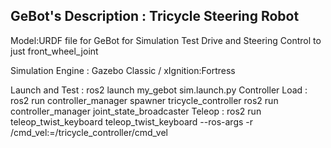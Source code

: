 ## GeBot's Description : Tricycle Steering Robot 

Model:URDF file for GeBot for Simulation Test
Drive and Steering Control to just front_wheel_joint

Simulation Engine : Gazebo Classic / xIgnition:Fortress

Launch and Test : ros2 launch my_gebot sim.launch.py
Controller Load : ros2 run controller_manager spawner tricycle_controller
                  ros2 run controller_manager joint_state_broadcaster
Teleop          : ros2 run teleop_twist_keyboard teleop_twist_keyboard --ros-args -r /cmd_vel:=/tricycle_controller/cmd_vel